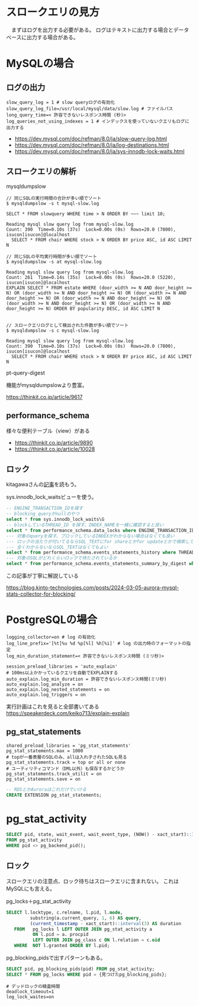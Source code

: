 # スロークエリの見方

　まずはログを出力する必要がある。
ログはテキストに出力する場合とデータベースに出力する場合がある。


# MySQLの場合

## ログの出力

```
slow_query_log = 1 # slow queryログの有効化
slow_query_log_file=/usr/local/mysql/data/slow.log # ファイルパス
long_query_time=< 許容できないレスポンス時間 (秒)>
log_queries_not_using_indexes = 1 # インデックスを使っていないクエリもログに出力する
```

- https://dev.mysql.com/doc/refman/8.0/ja/slow-query-log.html
- https://dev.mysql.com/doc/refman/8.0/ja/log-destinations.html
- https://dev.mysql.com/doc/refman/8.0/ja/sys-innodb-lock-waits.html

## スロークエリの解析
mysqldumpslow 

```
// 同じSQLの実行時間の合計が多い順でソート
$ mysqldumpslow -s t mysql-slow.log

SELCT * FROM slowquery WHERE time > N ORDER BY ~~~ limit 10;

Reading mysql slow query log from mysql-slow.log
Count: 390  Time=0.10s (37s)  Lock=0.00s (0s)  Rows=20.0 (7800), isucon[isucon]@localhost
  SELECT * FROM chair WHERE stock > N ORDER BY price ASC, id ASC LIMIT N

// 同じSQLの平均実行時間が多い順でソート
$ mysqldumpslow -s at mysql-slow.log

Reading mysql slow query log from mysql-slow.log
Count: 261  Time=0.14s (35s)  Lock=0.00s (0s)  Rows=20.0 (5220), isucon[isucon]@localhost
EXPLAIN SELECT * FROM estate WHERE (door_width >= N AND door_height >= N) OR (door_width >= N AND door_height >= N) OR (door_width >= N AND door_height >= N) OR (door_width >= N AND door_height >= N) OR (door_width >= N AND door_height >= N) OR (door_width >= N AND door_height >= N) ORDER BY popularity DESC, id ASC LIMIT N
  

// スロークエリログとして検出された件数が多い順でソート
$ mysqldumpslow -s c mysql-slow.log

Reading mysql slow query log from mysql-slow.log
Count: 390  Time=0.10s (37s)  Lock=0.00s (0s)  Rows=20.0 (7800), isucon[isucon]@localhost
  SELECT * FROM chair WHERE stock > N ORDER BY price ASC, id ASC LIMIT N
```

pt-query-digest

機能がmysqldumpslowより豊富。

https://thinkit.co.jp/article/9617

## performance_schema

様々な便利テーブル（view）がある

- https://thinkit.co.jp/article/9890
- https://thinkit.co.jp/article/10028

## ロック
kitagawaさんの[記事](https://gihyo.jp/dev/serial/01/mysql-road-construction-news/0145)を読もう。

sys.innodb_lock_waitsビューを使う。

```sql
-- ENGINE_TRANSACTION_IDを探す
-- blocking_queryがnullのやつ
select * from sys.innodb_lock_waits\G
-- blockしているTHREAD_ID を探す、INDEX_NAMEを一緒に確認すると良い
select * from performance_schema.data_locks where ENGINE_TRANSACTION_ID = {対象のblocking_trx_idを指定する};
--- 対象のqueryを探す、ブロックしているINDEXがわからない場合はなくても良い
--- ロックの当たりが付いてるならSQL_TEXTにfor shareとかfor updateとかで検索してもよい
--- 全くわからないならSQL_TEXTはなくてもよい
select * from performance_schema.events_statements_history where THREAD_ID = {対象のthread_id } and SQL_TEXT like '%ブロックしているindexの対象のカラム名%'\G
--- 対象のSQLがどれくらいロックで待たされているか
select * from performance_schema.events_statements_summary_by_digest where QUERY_SAMPLE_TEXT like '%検索したいクエリ%'\G
```

この記事が丁寧に解説している

https://blog.kinto-technologies.com/posts/2024-03-05-aurora-mysql-stats-collector-for-blocking/

# PostgreSQLの場合

```
logging_collector=on # log の有効化
log_line_prefix='[%t]%u %d %p[%l] %h[%i]' # log の出力時のフォーマットの指定
log_min_duration_statement=< 許容できないレスポンス時間 (ミリ秒)>
```

```
session_preload_libraries = 'auto_explain'
# 100ms以上かかっているクエリを自動でEXPLAINする
auto_explain.log_min_duration = 許容できないレスポンス時間(ミリ秒)
auto_explain.log_analyze = on
auto_explain.log_nested_statements = on
auto_explain.log_triggers = on
```

実行計画はこれを見ると全部書いてある
https://speakerdeck.com/keiko713/explain-explain

## pg_stat_statements

```
shared_preload_libraries = 'pg_stat_statements'
pg_stat_statements.max = 1000
# topが一番表層のSQLのみ、allは入れ子されたSQLも見る
pg_stat_statements.track = top or all or none
# ユーティリティコマンド（DML以外）も保存するかどうか
pg_stat_statements.track_utilit = on
pg_stat_statements.save = on
```

```sql
-- RDSとかAuroraはこれだけでいける
CREATE EXTENSION pg_stat_statements;
```

# pg_stat_activity

```sql
SELECT pid, state, wait_event, wait_event_type, (NOW() - xact_start)::INTERVAL(3) AS tx_duration, (NOW() - query_start)::INTERVAL(3) AS sql_duration, query 
FROM pg_stat_activity 
WHERE pid <> pg_backend_pid();
```


## ロック
スロークエリの注意点、ロック待ちはスロークエリに含まれない。
これはMySQLにも言える。

pg_locks＋pg_stat_activity

```sql
SELECT l.locktype, c.relname, l.pid, l.mode,
         substring(a.current_query, 1, 6) AS query,
         (current_timestamp - xact_start)::interval(3) AS duration
   FROM   pg_locks l LEFT OUTER JOIN pg_stat_activity a
          ON l.pid = a. procpid
          LEFT OUTER JOIN pg_class c ON l.relation = c.oid
   WHERE  NOT l.granted ORDER BY l.pid;
```

pg_blocking_pidsで出すパターンもある。

```sql
SELECT pid, pg_blocking_pids(pid) FROM pg_stat_activity;
SELECT * FROM pg_locks WHERE pid = {見つけたpg_blocking_pids};
```

```
# デッドロックの精査時間
deadlock_timeout=1
log_lock_waites=on
```
